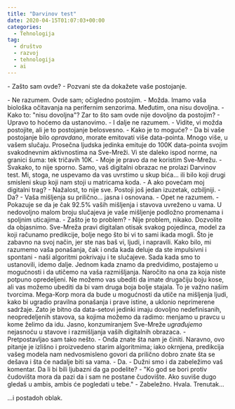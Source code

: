 ```yaml
---
title: "Darvinov test"
date: 2020-04-15T01:07:03+00:00
categories:
  - Tehnologija
tag:
  - društvo
  - razvoj
  - tehnologija
  - ai
---
```


\- Zašto sam ovde?
\- Pozvani ste da dokažete vaše postojanje.
<!--more-->
\- Ne razumem. Ovde sam; očigledno postojim.
\- Možda. Imamo vaša biološka očitavanja na perifernim senzorima. Međutim, ona nisu dovoljna.
\- Kako to: "nisu dovoljna"? Zar to što sam ovde nije dovoljno da postojim?
\- Upravo to hoćemo da ustanovimo.
\- I dalje ne razumem.
\- Vidite, vi možda postojite, ali je to postojanje belosvesno.
\- Kako je to moguće?
\- Da bi vaše postojanje bilo _opravdano_, morate emitovati više data-pointa. Mnogo više, u vašem slučaju. Prosečna ljudska jedinka emituje do 100K data-pointa svojim svakodnevnim aktivnostima na Sve-Mreži. Vi ste daleko ispod norme, na granici šuma: tek tričavih 10K.
\- Moje je pravo da ne koristim Sve-Mrežu.
\- Svakako, to nije sporno. Samo, vaš digitalni obrazac ne prolazi Darvinov test. Mi, stoga, ne uspevamo da vas uvrstimo u skup bića... ili bilo koji drugi smisleni skup koji nam stoji u matricama koda.
\- A ako povećam moj digitalni trag?
\- Nažalost, to nije sve. Postoji još jedan izuzetak, ozbiljniji.
\- Da?
\- Vaša mišljenja su prilično... jasna i osnovana.
\- Opet ne razumem.
\- Pokazuje se da je čak 92.5% vaših mišljenja i stavova uvreženo u vama. U nedovoljno malom broju slučajeva je vaše mišljenje podložno promenama i spoljnim uticajima.
\- Zašto je to problem?
\- Nije problem, nikako. Dozvolite da objasnimo. Sve-Mreža pravi digitalan otisak svakog pojedinca, model za koji računamo predikcije, bolje nego što bi vi to sami ikada mogli. Što je zabavno na svoj način, jer ste nas baš vi, ljudi, i napravili. Kako bilo, mi razumemo vaša ponašanja, čak i onda kada deluje da ste impulsivni i spontani - naši algoritmi pokrivaju i te slučajeve. Sada kada smo to ustanovili, idemo dalje. Jednom kada znamo da predvidimo, postajemo u mogućnosti i da utičemo na vaša razmišljanja. Naročito na ona za koja niste potpuno opredeljeni. Ne možemo vas ubediti da imate drugačiju boju kose, ali vas možemo ubediti da bi vam druga boja bolje stajala. To je važno našim tvorcima. Mega-Korp mora da bude u mogućnosti da utiče na mišljenja ljudi, kako bi ugradio pravilna ponašanja i prave istine, a uklonio neprimerene sadržaje. Zato je bitno da data-setovi jedinki imaju dovoljno nedefinisanih, neopredeljenih stavova, sa kojima možemo da radimo: menjamo u pravcu u kome želimo da idu. Jasno, konzumiranjem Sve-Mreže _ugrađujemo_ nejasnoću u stavove i razmišljanja vaših digitalnih obrazaca.
\- Pretpostavljao sam tako nešto.
\- Onda znate šta nam je činiti. Naravno, ovo pitanje je izlišno i proizvedeno starim algoritmima; iako okrnjena, predikcija vašeg modela nam nedvosmisleno govori da prilično dobro znate šta se dešava i šta će nadalje biti sa vama.
\- Da.
\- Dužni smo i da zabeležimo vaš komentar. Da li bi bili ljubazni da ga podelite?
\- "Ko god se bori protiv čudovišta mora da pazi da i sam ne postane čudovište. Ako suviše dugo gledaš u ambis, ambis će pogledati u tebe."
\- Zabeležno. Hvala. Trenutak...

...i postadoh oblak.
